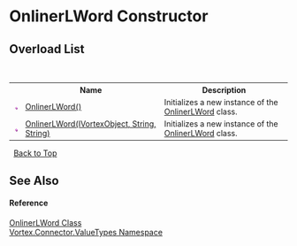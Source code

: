 # OnlinerLWord Constructor 
 


## Overload List
&nbsp;<table><tr><th></th><th>Name</th><th>Description</th></tr><tr><td>![Public method](media/pubmethod.gif "Public method")</td><td><a href="M_Vortex_Connector_ValueTypes_OnlinerLWord__ctor.md">OnlinerLWord()</a></td><td>
Initializes a new instance of the <a href="T_Vortex_Connector_ValueTypes_OnlinerLWord.md">OnlinerLWord</a> class.</td></tr><tr><td>![Public method](media/pubmethod.gif "Public method")</td><td><a href="M_Vortex_Connector_ValueTypes_OnlinerLWord__ctor_1.md">OnlinerLWord(IVortexObject, String, String)</a></td><td>
Initializes a new instance of the <a href="T_Vortex_Connector_ValueTypes_OnlinerLWord.md">OnlinerLWord</a> class.</td></tr></table>&nbsp;
<a href="#onlinerlword-constructor">Back to Top</a>

## See Also


#### Reference
<a href="T_Vortex_Connector_ValueTypes_OnlinerLWord.md">OnlinerLWord Class</a><br /><a href="N_Vortex_Connector_ValueTypes.md">Vortex.Connector.ValueTypes Namespace</a><br />